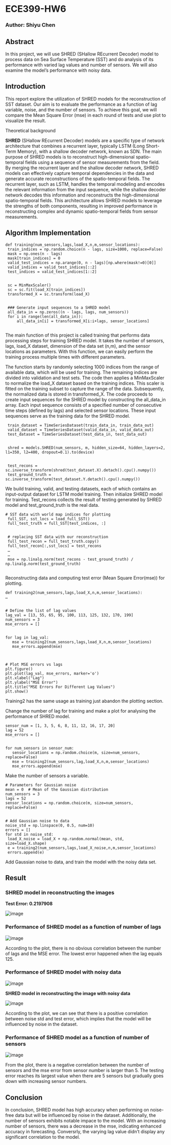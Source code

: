 # ECE399-HW6

### Author: Shiyu Chen

## Abstract
In this project, we will use SHRED (SHallow REcurrent Decoder)  model to process data on Sea Surface Temperature (SST) and do analysis of its performance with varied lag values and number of sensors. We will also examine the model’s performance with noisy data.

## Introduction

This report explore the utilization of SHRED models for the reconstruction of SST dataset. Our aim is to evaluate the performance as a function of lag variable, noise, and the number of sensors. To achieve this goal, we will compare the Mean Square Error (mse) in each round of tests and use plot to visualize the result.

Theoretical background

**SHRED** (SHallow REcurrent Decoder) models are a specific type of network architecture that combines a recurrent layer, typically LSTM (Long Short-Term Memory), with a shallow decoder network, known as SDN. The main purpose of SHRED models is to reconstruct high-dimensional spatio-temporal fields using a sequence of sensor measurements from the field. By merging the recurrent layer and the shallow decoder network, SHRED models can effectively capture temporal dependencies in the data and generate accurate reconstructions of the spatio-temporal fields. The recurrent layer, such as LSTM, handles the temporal modeling and encodes the relevant information from the input sequence, while the shallow decoder network decodes this information and reconstructs the high-dimensional spatio-temporal fields. This architecture allows SHRED models to leverage the strengths of both components, resulting in improved performance in reconstructing complex and dynamic spatio-temporal fields from sensor measurements.

## Algorithm Implementation

```
def training(num_sensors,lags,load_X,n,m,sensor_locations):
 train_indices = np.random.choice(n - lags, size=1000, replace=False)
 mask = np.ones(n - lags)
 mask[train_indices] = 0
 valid_test_indices = np.arange(0, n - lags)[np.where(mask!=0)[0]]
 valid_indices = valid_test_indices[::2]
 test_indices = valid_test_indices[1::2]


 sc = MinMaxScaler()
 sc = sc.fit(load_X[train_indices])
 transformed_X = sc.transform(load_X)


 ### Generate input sequences to a SHRED model
 all_data_in = np.zeros((n - lags, lags, num_sensors))
 for i in range(len(all_data_in)):
     all_data_in[i] = transformed_X[i:i+lags, sensor_locations]


```
The main function of this project is called training that performs data processing steps for training SHRED model. It takes the number of sensors, lags, load_X dataset, dimension of the data set (n,m), and the sensor locations as parameters. With this function, we can easily perform the training process multiple times with different parameters. 

The function starts by randomly selecting 1000 indices from the range of available data, which will be used for training. The remaining indices are divided into validation and test sets. The code then applies a MinMaxScaler to normalize the load_X dataset based on the training indices. This scaler is fitted on the training subset to capture the range of the data. Subsequently, the normalized data is stored in transformed_X. The code proceeds to create input sequences for the SHRED model by constructing the all_data_in array. Each input sequence consists of a specified number of consecutive time steps (defined by lags) and selected sensor locations. These input sequences serve as the training data for the SHRED model.

```
 train_dataset = TimeSeriesDataset(train_data_in, train_data_out)
 valid_dataset = TimeSeriesDataset(valid_data_in, valid_data_out)
 test_dataset = TimeSeriesDataset(test_data_in, test_data_out)


 shred = models.SHRED(num_sensors, m, hidden_size=64, hidden_layers=2, l1=350, l2=400, dropout=0.1).to(device)


 test_recons = sc.inverse_transform(shred(test_dataset.X).detach().cpu().numpy())
 test_ground_truth = sc.inverse_transform(test_dataset.Y.detach().cpu().numpy())
```
We build training, valid, and testing datasets, each of which contains an input-output dataset for LSTM model training. Then initialize SHRED model for training. Test_recons collects the result of testing generated by SHRED model and test_ground_truth is the real data.

```
# SST data with world map indices for plotting
 full_SST, sst_locs = load_full_SST()
 full_test_truth = full_SST[test_indices, :]


 # replacing SST data with our reconstruction
 full_test_recon = full_test_truth.copy()
 full_test_recon[:,sst_locs] = test_recons
 …
 …
 mse = np.linalg.norm(test_recons - test_ground_truth) / np.linalg.norm(test_ground_truth)
 
```
Reconstructing data and computing test error (Mean Square Error(mse)) for plotting.

```
def training2(num_sensors,lags,load_X,n,m,sensor_locations):
…


# Define the list of lag values
lag_val = [13, 55, 65, 95, 100, 113, 125, 132, 170, 199]
num_sensors = 3
mse_errors = []


for lag in lag_val:
   mse = training2(num_sensors,lags,load_X,n,m,sensor_locations)
   mse_errors.append(mse)
  


# Plot MSE errors vs lags
plt.figure()
plt.plot(lag_val, mse_errors, marker='o')
plt.xlabel("Lag")
plt.ylabel("MSE Error")
plt.title("MSE Errors For Different Lag Values")
plt.show()

```
Training2 has the same usage as training just abandon the plotting section.

Change the number of lag for training and make a plot for analysing the performance of SHRED model.

```
sensor_num = [1, 3, 5, 6, 8, 11, 12, 16, 17, 20]
lag = 52
mse_errors = []


for num_sensors in sensor_num:
   sensor_locations = np.random.choice(m, size=num_sensors, replace=False)
   mse = training2(num_sensors,lag,load_X,n,m,sensor_locations)
   mse_errors.append(mse)
```
Make the number of sensors a variable.

```
# Parameters for Gaussian noise
mean = 0  # Mean of the Gaussian distribution
num_sensors = 3
lags = 52
sensor_locations = np.random.choice(m, size=num_sensors, replace=False)


# Add Gaussian noise to data
noise_std = np.linspace(0, 0.5, num=10)
errors = []
for std in noise_std:
 load_X_noise = load_X + np.random.normal(mean, std, size=load_X.shape)
 e = training2(num_sensors,lags,load_X_noise,n,m,sensor_locations)
 errors.append(e)
```
Add Gaussian noise to data, and train the model with the noisy data set. 

## Result

### SHRED model in reconstructing the images

**Test Error: 0.2197908**

![image](https://github.com/13RENDA/ECE399-HW6/assets/122130043/e21d4844-0b14-4b1c-8418-6e71e974d459)

### Performance of SHRED model as a function of number of lags

![image](https://github.com/13RENDA/ECE399-HW6/assets/122130043/bdf4165d-fab9-4880-a8ba-dd2e2817e88d)

According to the plot, there is no obvious correlation between the number of lags and the MSE error. The lowest error happened when the lag equals 125.

### Performance of SHRED model with noisy data

![image](https://github.com/13RENDA/ECE399-HW6/assets/122130043/78923d07-e2b4-4b1a-85fa-762ac77bf26d)

**SHRED model in reconstructing the image with noisy data**

![image](https://github.com/13RENDA/ECE399-HW6/assets/122130043/c116a5e5-5311-46fd-bf1d-6d1efee82175)

According to the plot, we can see that there is a positive correlation between noise std and test error, which implies that the model will be influenced by noise in the dataset.

### Performance of SHRED model as a function of number of sensors

![image](https://github.com/13RENDA/ECE399-HW6/assets/122130043/ed1cfa42-4888-40db-bf0a-4ef71d82761c)

From the plot, there is a negative correlation between the number of sensors and the mse error from sensor number is larger than 5. The testing error reaches its largest value when there are 5 sensors but gradually goes down with increasing sensor numbers.

## Conclusion

In conclusion, SHRED model has high accuracy when performing on noise-free data but will be influenced by noise in the dataset. Additionally, the number of sensors exhibits notable impace to the model. With an increasing number of sensors, there was a decrease in the mse, indicating enhanced accuracy in forecasting. Conversrly, the varying lag value didn’t display any significant correlation to the model.






